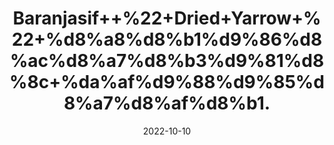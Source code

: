 ---
title: 'Baranjasif++%22+Dried+Yarrow+%22+%d8%a8%d8%b1%d9%86%d8%ac%d8%a7%d8%b3%d9%81%d8%8c+%da%af%d9%88%d9%85%d8%a7%d8%af%d8%b1.'
date: '2022-10-10' 
metatag: '' 
inventory: '0' 
draft: false 
# meta description 
shortDescripton: 'Yarrow+is+used+for%ef%bf%bdfever%2c+common+cold%2c+hay+fever%2c+absence+of+menstruation%2c+dysentery%2c+diarrhea%2c+loss+of+appetite%2c+gastrointestinal+(GI)+tract+discomfort%2c+and+to+induce+sweating.%ef%bf%bd'
description: 'Herb'
longdescription: ''
featured: True
# product Price
price: '50.0'
# Product Short Description
shortDescription: 'Yarrow+is+used+for%ef%bf%bdfever%2c+common+cold%2c+hay+fever%2c+absence+of+menstruation%2c+dysentery%2c+diarrhea%2c+loss+of+appetite%2c+gastrointestinal+(GI)+tract+discomfort%2c+and+to+induce+sweating.%ef%bf%bd'
productID: 'A5C61DEB-1527-ED11-9968-005056B3A416'
type: 'products'
category: 'Herb' 
thumnailproduct: 'https://eraconnect.blob.core.windows.net/product-images/aminsaddiquidawakhana/A5C61DEB-1527-ED11-9968-005056B3A416.webp' 
images:
  - image: 'https://eraconnect.blob.core.windows.net/product-images/aminsaddiquidawakhana/A5C61DEB-1527-ED11-9968-005056B3A416.webp'  
Variants:
---
